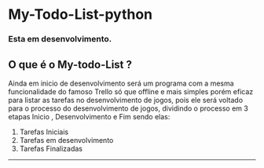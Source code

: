 # My-Todo-List-python
### Esta em desenvolvimento.

## O que é o My-todo-List ?
Ainda em inicio de desenvolvimento será um programa com a mesma funcionalidade do famoso Trello só que offline
e mais simples porém eficaz para listar as tarefas no desenvolvimento de jogos, pois ele será voltado para o processo
do desenvolvimento de jogos, dividindo o processo em 3 etapas Inicio , Desenvolvimento e Fim sendo elas:

1. Tarefas Iniciais
1. Tarefas em desenvolvimento
1. Tarefas Finalizadas


-------------------------------------------------------------------------------
